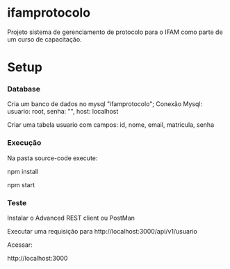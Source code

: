 # ifamprotocolo
  Projeto sistema de gerenciamento de protocolo para o IFAM como parte de um curso de capacitação.


# Setup

### Database
Cria um banco de dados no mysql "ifamprotocolo";
Conexão Mysql: usuario: root, senha: "", host: localhost

Criar uma tabela usuario com campos: id, nome, email, matricula, senha

### Execução
Na pasta source-code execute:

npm install

npm start

### Teste
Instalar o Advanced REST client ou PostMan

Executar uma requisição para http://localhost:3000/api/v1/usuario

Acessar:

http://localhost:3000
